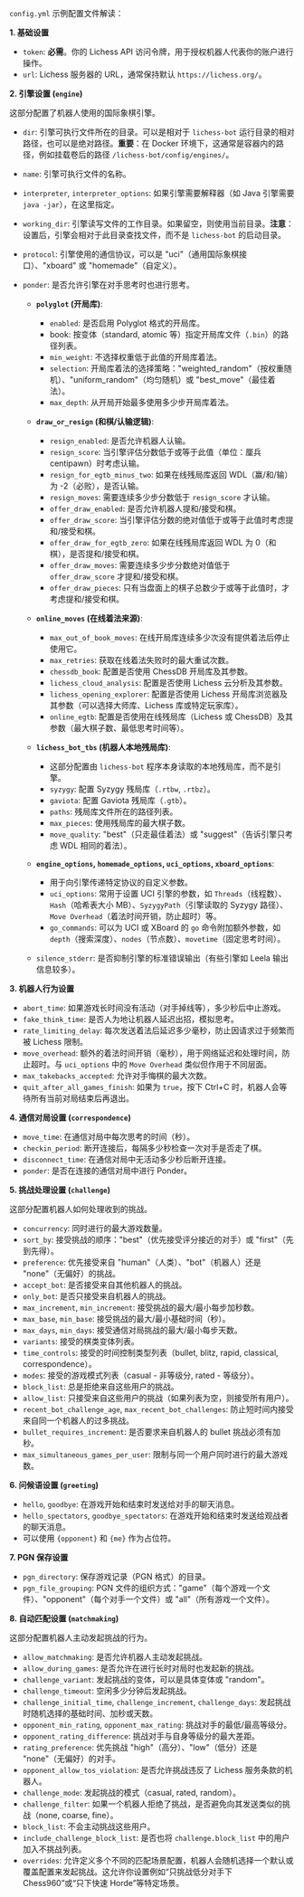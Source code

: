 `config.yml` 示例配置文件解读：

**1. 基础设置**

*   `token`: **必需**。你的 Lichess API 访问令牌，用于授权机器人代表你的账户进行操作。
*   `url`: Lichess 服务器的 URL，通常保持默认 `https://lichess.org/`。

**2. 引擎设置 (`engine`)**

这部分配置了机器人使用的国际象棋引擎。

*   `dir`: 引擎可执行文件所在的目录。可以是相对于 `lichess-bot` 运行目录的相对路径，也可以是绝对路径。**重要**：在 Docker 环境下，这通常是容器内的路径，例如挂载卷后的路径 `/lichess-bot/config/engines/`。
*   `name`: 引擎可执行文件的名称。
*   `interpreter`, `interpreter_options`: 如果引擎需要解释器（如 Java 引擎需要 `java -jar`），在这里指定。
*   `working_dir`: 引擎读写文件的工作目录。如果留空，则使用当前目录。**注意**：设置后，引擎会相对于此目录查找文件，而不是 `lichess-bot` 的启动目录。
*   `protocol`: 引擎使用的通信协议，可以是 "uci"（通用国际象棋接口）、"xboard" 或 "homemade"（自定义）。
*   `ponder`: 是否允许引擎在对手思考时也进行思考。

    *   **`polyglot` (开局库)**:
        *   `enabled`: 是否启用 Polyglot 格式的开局库。
        *   book: 按变体（standard, atomic 等）指定开局库文件（`.bin`）的路径列表。
        *   `min_weight`: 不选择权重低于此值的开局库着法。
        *   `selection`: 开局库着法的选择策略："weighted\_random"（按权重随机）、"uniform\_random"（均匀随机）或 "best\_move"（最佳着法）。
        *   `max_depth`: 从开局开始最多使用多少步开局库着法。

    *   **`draw_or_resign` (和棋/认输逻辑)**:
        *   `resign_enabled`: 是否允许机器人认输。
        *   `resign_score`: 当引擎评估分数低于或等于此值（单位：厘兵 centipawn）时考虑认输。
        *   `resign_for_egtb_minus_two`: 如果在线残局库返回 WDL（赢/和/输）为 -2（必败），是否认输。
        *   `resign_moves`: 需要连续多少步分数低于 `resign_score` 才认输。
        *   `offer_draw_enabled`: 是否允许机器人提和/接受和棋。
        *   `offer_draw_score`: 当引擎评估分数的绝对值低于或等于此值时考虑提和/接受和棋。
        *   `offer_draw_for_egtb_zero`: 如果在线残局库返回 WDL 为 0（和棋），是否提和/接受和棋。
        *   `offer_draw_moves`: 需要连续多少步分数绝对值低于 `offer_draw_score` 才提和/接受和棋。
        *   `offer_draw_pieces`: 只有当盘面上的棋子总数少于或等于此值时，才考虑提和/接受和棋。

    *   **`online_moves` (在线着法来源)**:
        *   `max_out_of_book_moves`: 在线开局库连续多少次没有提供着法后停止使用它。
        *   `max_retries`: 获取在线着法失败时的最大重试次数。
        *   `chessdb_book`: 配置是否使用 ChessDB 开局库及其参数。
        *   `lichess_cloud_analysis`: 配置是否使用 Lichess 云分析及其参数。
        *   `lichess_opening_explorer`: 配置是否使用 Lichess 开局库浏览器及其参数（可以选择大师库、Lichess 库或特定玩家库）。
        *   `online_egtb`: 配置是否使用在线残局库（Lichess 或 ChessDB）及其参数（最大棋子数、最低思考时间等）。

    *   **`lichess_bot_tbs` (机器人本地残局库)**:
        *   这部分配置由 `lichess-bot` 程序本身读取的本地残局库，而不是引擎。
        *   `syzygy`: 配置 Syzygy 残局库（`.rtbw`, `.rtbz`）。
        *   `gaviota`: 配置 Gaviota 残局库（`.gtb`）。
        *   `paths`: 残局库文件所在的路径列表。
        *   `max_pieces`: 使用残局库的最大棋子数。
        *   `move_quality`: "best"（只走最佳着法）或 "suggest"（告诉引擎只考虑 WDL 相同的着法）。

    *   **`engine_options`, `homemade_options`, `uci_options`, `xboard_options`**:
        *   用于向引擎传递特定协议的自定义参数。
        *   `uci_options`: 常用于设置 UCI 引擎的参数，如 `Threads`（线程数）、`Hash`（哈希表大小 MB）、`SyzygyPath`（引擎读取的 Syzygy 路径）、`Move Overhead`（着法时间开销，防止超时）等。
        *   `go_commands`: 可以为 UCI 或 XBoard 的 `go` 命令附加额外参数，如 `depth`（搜索深度）、`nodes`（节点数）、`movetime`（固定思考时间）。

    *   `silence_stderr`: 是否抑制引擎的标准错误输出（有些引擎如 Leela 输出信息较多）。

**3. 机器人行为设置**

*   `abort_time`: 如果游戏长时间没有活动（对手掉线等），多少秒后中止游戏。
*   `fake_think_time`: 是否人为地让机器人延迟出招，模拟思考。
*   `rate_limiting_delay`: 每次发送着法后延迟多少毫秒，防止因请求过于频繁而被 Lichess 限制。
*   `move_overhead`: 额外的着法时间开销（毫秒），用于网络延迟和处理时间，防止超时。与 `uci_options` 中的 `Move Overhead` 类似但作用于不同层面。
*   `max_takebacks_accepted`: 允许对手悔棋的最大次数。
*   `quit_after_all_games_finish`: 如果为 `true`，按下 Ctrl+C 时，机器人会等待所有当前对局结束后再退出。

**4. 通信对局设置 (`correspondence`)**

*   `move_time`: 在通信对局中每次思考的时间（秒）。
*   `checkin_period`: 断开连接后，每隔多少秒检查一次对手是否走了棋。
*   `disconnect_time`: 在通信对局中无活动多少秒后断开连接。
*   `ponder`: 是否在连接的通信对局中进行 Ponder。

**5. 挑战处理设置 (`challenge`)**

这部分配置机器人如何处理收到的挑战。

*   `concurrency`: 同时进行的最大游戏数量。
*   `sort_by`: 接受挑战的顺序："best"（优先接受评分接近的对手）或 "first"（先到先得）。
*   `preference`: 优先接受来自 "human"（人类）、"bot"（机器人）还是 "none"（无偏好）的挑战。
*   `accept_bot`: 是否接受来自其他机器人的挑战。
*   `only_bot`: 是否只接受来自机器人的挑战。
*   `max_increment`, `min_increment`: 接受挑战的最大/最小每步加秒数。
*   `max_base`, `min_base`: 接受挑战的最大/最小基础时间（秒）。
*   `max_days`, `min_days`: 接受通信对局挑战的最大/最小每步天数。
*   `variants`: 接受的棋类变体列表。
*   `time_controls`: 接受的时间控制类型列表（bullet, blitz, rapid, classical, correspondence）。
*   `modes`: 接受的游戏模式列表（casual - 非等级分, rated - 等级分）。
*   `block_list`: 总是拒绝来自这些用户的挑战。
*   `allow_list`: 只接受来自这些用户的挑战（如果列表为空，则接受所有用户）。
*   `recent_bot_challenge_age`, `max_recent_bot_challenges`: 防止短时间内接受来自同一个机器人的过多挑战。
*   `bullet_requires_increment`: 是否要求来自机器人的 bullet 挑战必须有加秒。
*   `max_simultaneous_games_per_user`: 限制与同一个用户同时进行的最大游戏数。

**6. 问候语设置 (`greeting`)**

*   `hello`, `goodbye`: 在游戏开始和结束时发送给对手的聊天消息。
*   `hello_spectators`, `goodbye_spectators`: 在游戏开始和结束时发送给观战者的聊天消息。
*   可以使用 `{opponent}` 和 `{me}` 作为占位符。

**7. PGN 保存设置**

*   `pgn_directory`: 保存游戏记录（PGN 格式）的目录。
*   `pgn_file_grouping`: PGN 文件的组织方式："game"（每个游戏一个文件）、"opponent"（每个对手一个文件）或 "all"（所有游戏一个文件）。

**8. 自动匹配设置 (`matchmaking`)**

这部分配置机器人主动发起挑战的行为。

*   `allow_matchmaking`: 是否允许机器人主动发起挑战。
*   `allow_during_games`: 是否允许在进行长时对局时也发起新的挑战。
*   `challenge_variant`: 发起挑战的变体，可以是具体变体或 "random"。
*   `challenge_timeout`: 空闲多少分钟后发起挑战。
*   `challenge_initial_time`, `challenge_increment`, `challenge_days`: 发起挑战时随机选择的基础时间、加秒或天数。
*   `opponent_min_rating`, `opponent_max_rating`: 挑战对手的最低/最高等级分。
*   `opponent_rating_difference`: 挑战对手与自身等级分的最大差距。
*   `rating_preference`: 优先挑战 "high"（高分）、"low"（低分）还是 "none"（无偏好）的对手。
*   `opponent_allow_tos_violation`: 是否允许挑战违反了 Lichess 服务条款的机器人。
*   `challenge_mode`: 发起挑战的模式（casual, rated, random）。
*   `challenge_filter`: 如果一个机器人拒绝了挑战，是否避免向其发送类似的挑战（none, coarse, fine）。
*   `block_list`: 不会主动挑战这些用户。
*   `include_challenge_block_list`: 是否也将 `challenge.block_list` 中的用户加入不挑战列表。
*   `overrides`: 允许定义多个不同的匹配场景配置，机器人会随机选择一个默认或覆盖配置来发起挑战。这允许你设置例如“只挑战低分对手下 Chess960”或“只下快速 Horde”等特定场景。
